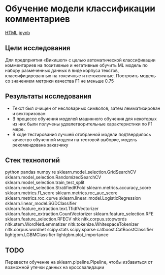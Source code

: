 # Обучение модели классификации комментариев

[HTML](https://github.com/burooom/yp_ml_projects/tree/main/Comments_classification/Comments_classification.html)     [ipynb](https://github.com/burooom/yp_ml_projects/tree/main/Comments_classification/Comments_classification.ipynb)

## Цели исследования
Для предприятия «Викишоп» с целью автоматической классификации комментариев на позитивные и негативные обучить ML модель по набору размеченных данных в виде корпуса текстов, классифицированных на токсичные и нетоксичные. Построить модель со значением метрики качества F1 не меньше 0.75

## Результаты исследования
- Текст был очищен от несловарных символов, затем лемматизирован и векторизован
- В процессе обучения моделей машинного обучения для некоторых из них были получены удовлетворительные характеристики по F1 мере.
- В ходе тестирования лучшей отобранной модели подтвердилось качество обученной модели на тестовой выборке, модель рекомендована заказчику

## Стек технологий
python
pandas
numpy
re
sklearn.model_selection.GridSearchCV
sklearn.model_selection.RandomizedSearchCV
sklearn.model_selection.train_test_split
sklearn.model_selection.StratifiedKFold
sklearn.metrics.accuracy_score
sklearn.metrics.f1_score
sklearn.metrics.roc_auc_score
sklearn.metrics.roc_curve
sklearn.linear_model.LogisticRegression
sklearn.linear_model.SGDClassifier
sklearn.feature_extraction.text.TfidfVectorizer
sklearn.feature_extraction.CountVectorizer
sklearn.feature_selection.RFE
sklearn.feature_selection.RFECV
nltk
nltk.corpus.stopwords
nltk.stem.WordNetLemmatizer
nltk.tokenize.WhitespaceTokenizer
nltk.corpus.wordnet
scipy.stats
scipy.sparse
catboost.CatBoostClassifier
lightgbm.LGBMClassifier
lightgbm.plot_importance

## TODO
Перевести обучение на sklearn.pipeline.Pipeline, чтобы избавиться от возможной утечки данных на кроссвалидации
